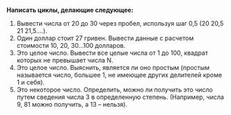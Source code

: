 **Написать циклы, делающие следующее:**

1. Вывести числа от 20 до 30 через пробел, используя шаг 0,5 (20 20,5 21 21,5….).
2. Один доллар стоит 27 гривен. Вывести данные с расчетом стоимости 10, 20, 30…100 долларов.
3. Это целое число. Вывести все целые числа от 1 до 100, квадрат которых не превышает числа N.
4. Это целое число. Выяснить, является ли оно простым (простым называется число, большее 1, не имеющее других делителей кроме 1 и себя).
5. Это некоторое число. Определить, можно ли получить это число путем сведения числа 3 в определенную степень. (Например, числа 9, 81 можно получить, а 13 – нельзя).